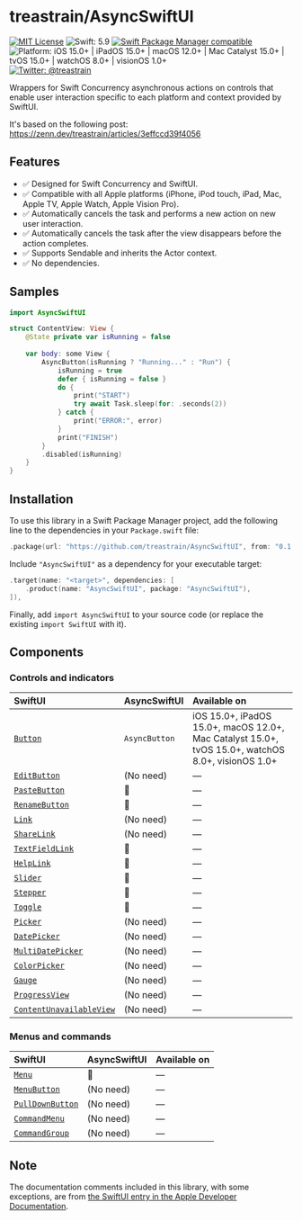 # treastrain/AsyncSwiftUI

[![MIT License](https://img.shields.io/badge/License-MIT-blue.svg)](https://github.com/treastrain/AsyncSwiftUI/blob/main/LICENSE)
![Swift: 5.9](https://img.shields.io/badge/Swift-5.9-F05138)
[![Swift Package Manager compatible](https://img.shields.io/badge/Swift%20Package%20Manager-compatible-brightgreen.svg)](https://github.com/apple/swift-package-manager)
![Platform: iOS 15.0+ | iPadOS 15.0+ | macOS 12.0+ | Mac Catalyst 15.0+ | tvOS 15.0+ | watchOS 8.0+ | visionOS 1.0+](https://img.shields.io/badge/Platform-iOS%2015.0%2B%20%7C%20iPadOS%2015.0%2B%20%7C%20macOS%2012.0%2B%20%7C%20Mac%20Catalyst%2015.0%2B%20%7C%20tvOS%2015.0%2B%20%7C%20watchOS%208.0%2B%20%7C%20visionOS%201.0%2B-lightgrey)
[![Twitter: @treastrain](https://img.shields.io/twitter/follow/treastrain?label=%40treastrain&style=social)](https://twitter.com/treastrain)

Wrappers for Swift Concurrency asynchronous actions on controls that enable user interaction specific to each platform and context provided by SwiftUI.

It's based on the following post: https://zenn.dev/treastrain/articles/3effccd39f4056

## Features
- ✅ Designed for Swift Concurrency and SwiftUI.
- ✅ Compatible with all Apple platforms (iPhone, iPod touch, iPad, Mac, Apple TV, Apple Watch, Apple Vision Pro).
- ✅ Automatically cancels the task and performs a new action on new user interaction.
- ✅ Automatically cancels the task after the view disappears before the action completes.
- ✅ Supports Sendable and inherits the Actor context.
- ✅ No dependencies.

## Samples
```swift
import AsyncSwiftUI

struct ContentView: View {
    @State private var isRunning = false
    
    var body: some View {
        AsyncButton(isRunning ? "Running..." : "Run") {
            isRunning = true
            defer { isRunning = false }
            do {
                print("START")
                try await Task.sleep(for: .seconds(2))
            } catch {
                print("ERROR:", error)
            }
            print("FINISH")
        }
        .disabled(isRunning)
    }
}
```

## Installation
To use this library in a Swift Package Manager project, add the following line to the dependencies in your `Package.swift` file:

```swift
.package(url: "https://github.com/treastrain/AsyncSwiftUI", from: "0.1.0"),
```

Include `"AsyncSwiftUI"` as a dependency for your executable target:

```swift
.target(name: "<target>", dependencies: [
    .product(name: "AsyncSwiftUI", package: "AsyncSwiftUI"),
]),
```

Finally, add `import AsyncSwiftUI` to your source code (or replace the existing `import SwiftUI` with it).

## Components

### Controls and indicators

| SwiftUI                                                                                              | AsyncSwiftUI  | Available on                                                                                      |
|:-----------------------------------------------------------------------------------------------------|:--------------|:--------------------------------------------------------------------------------------------------|
| [`Button`](https://developer.apple.com/documentation/swiftui/button)                                 | `AsyncButton` | iOS 15.0+, iPadOS 15.0+, macOS 12.0+, Mac Catalyst 15.0+, tvOS 15.0+, watchOS 8.0+, visionOS 1.0+ |
| [`EditButton`](https://developer.apple.com/documentation/swiftui/editbutton)                         | (No need)     | ―                                                                                                 |
| [`PasteButton`](https://developer.apple.com/documentation/swiftui/pastebutton)                       | 🚧             | ―<!-- iOS 16.0+, iPadOS 16.0+, macOS 12.0+, Mac Catalyst 16.0+, visionOS 1.0+                           --> |
| [`RenameButton`](https://developer.apple.com/documentation/swiftui/renamebutton)                     | 🚧             | ―<!-- iOS 16.0+, iPadOS 16.0+, macOS 13.0+, Mac Catalyst 16.0+, tvOS 16.0+, watchOS 9.0+, visionOS 1.0+ --> |
| [`Link`](https://developer.apple.com/documentation/swiftui/link)                                     | (No need)     | ―                                                                                                 |
| [`ShareLink`](https://developer.apple.com/documentation/swiftui/sharelink)                           | (No need)     | ―                                                                                                 |
| [`TextFieldLink`](https://developer.apple.com/documentation/swiftui/textfieldlink)                   | 🚧             | ―<!-- watchOS 9.0+                                                                                      --> |
| [`HelpLink`](https://developer.apple.com/documentation/swiftui/helplink)                             | 🚧             | ―<!-- macOS 14.0+, visionOS 1.0+                                                                        --> |
| [`Slider`](https://developer.apple.com/documentation/swiftui/slider)                                 | 🚧             | ―<!-- iOS 15.0+, iPadOS 15.0+, macOS 12.0+, Mac Catalyst 15.0+, watchOS 8.0+, visionOS 1.0+             --> |
| [`Stepper`](https://developer.apple.com/documentation/swiftui/stepper)                               | 🚧             | ―<!-- iOS 15.0+, iPadOS 15.0+, macOS 12.0+, Mac Catalyst 15.0+, watchOS 9.0+, visionOS 1.0+             --> |
| [`Toggle`](https://developer.apple.com/documentation/swiftui/toggle)                                 | 🚧             | ―<!-- iOS 15.0+, iPadOS 15.0+, macOS 12.0+, Mac Catalyst 15.0+, tvOS 15.0+, watchOS 8.0+, visionOS 1.0+ --> |
| [`Picker`](https://developer.apple.com/documentation/swiftui/picker)                                 | (No need)     | ―                                                                                                 |
| [`DatePicker`](https://developer.apple.com/documentation/swiftui/datepicker)                         | (No need)     | ―                                                                                                 |
| [`MultiDatePicker`](https://developer.apple.com/documentation/swiftui/multidatepicker)               | (No need)     | ―                                                                                                 |
| [`ColorPicker`](https://developer.apple.com/documentation/swiftui/colorpicker)                       | (No need)     | ―                                                                                                 |
| [`Gauge`](https://developer.apple.com/documentation/swiftui/gauge)                                   | (No need)     | ―                                                                                                 |
| [`ProgressView`](https://developer.apple.com/documentation/swiftui/progressview)                     | (No need)     | ―                                                                                                 |
| [`ContentUnavailableView`](https://developer.apple.com/documentation/swiftui/contentunavailableview) | (No need)     | ―                                                                                                 |

### Menus and commands

| SwiftUI                                                                                              | AsyncSwiftUI  | Available on                                                                        |
|:-----------------------------------------------------------------------------------------------------|:--------------|:------------------------------------------------------------------------------------|
| [`Menu`](https://developer.apple.com/documentation/swiftui/menu)                                     | 🚧             | ―<!-- iOS 15.0+, iPadOS 15.0+, macOS 12.0+, Mac Catalyst 15.0+, tvOS 17.0+, visionOS 1.0+ --> |
| [`MenuButton`](https://developer.apple.com/documentation/swiftui/menubutton)                         | (No need)     | ―                                                                                   |
| [`PullDownButton`](https://developer.apple.com/documentation/swiftui/pulldownbutton)                 | (No need)     | ―                                                                                   |
| [`CommandMenu`](https://developer.apple.com/documentation/swiftui/commandmenu)                       | (No need)     | ―                                                                                   |
| [`CommandGroup`](https://developer.apple.com/documentation/swiftui/commandgroup)                     | (No need)     | ―                                                                                   |

## Note

The documentation comments included in this library, with some exceptions, are from [the SwiftUI entry in the Apple Developer Documentation](https://developer.apple.com/documentation/swiftui).
